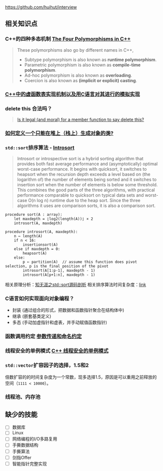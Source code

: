 <https://github.com/huihut/interview>

## 相关知识点

### C++的四种多态机制 [The Four Polymorphisms in C++](https://catonmat.net/cpp-polymorphism)

> These polymorphisms also go by different names in C++,
>
> - Subtype polymorphism is also known as **runtime polymorphism**.
> - Parametric polymorphism is also known as **compile-time polymorphism**.
> - Ad-hoc polymorphism is also known as **overloading**.
> - Coercion is also known as **(implicit or explicit) casting**.

### [C++中的虚函数表实现机制以及用C语言对其进行的模拟实现](https://blog.twofei.com/496/)

### delete this 合法吗？

> [Is it legal (and moral) for a member function to say delete this?](https://isocpp.org/wiki/faq/freestore-mgmt#delete-this)

### [如何定义一个只能在堆上（栈上）生成对象的类?](https://www.nowcoder.com/questionTerminal/0a584aa13f804f3ea72b442a065a7618)

### `std::sort`排序算法 - [Introsort](https://en.wikipedia.org/wiki/Introsort)

> Introsort or introspective sort is a hybrid sorting algorithm that provides both fast average performance and (asymptotically) optimal worst-case performance. It begins with quicksort, it switches to heapsort when the recursion depth exceeds a level based on (the logarithm of) the number of elements being sorted and it switches to insertion sort when the number of elements is below some threshold. This combines the good parts of the three algorithms, with practical performance comparable to quicksort on typical data sets and worst-case O(n log n) runtime due to the heap sort. Since the three algorithms it uses are comparison sorts, it is also a comparison sort.

```
procedure sort(A : array):
    let maxdepth = ⌊log2(length(A))⌋ × 2
    introsort(A, maxdepth)

procedure introsort(A, maxdepth):
    n ← length(A)
    if n < 16:
        insertionsort(A)
    else if maxdepth = 0:
        heapsort(A)
    else:
        p ← partition(A)  // assume this function does pivot selection, p is the final position of the pivot
        introsort(A[1:p-1], maxdepth - 1)
        introsort(A[p+1:n], maxdepth - 1)
```

相关原理分析：[知无涯之std::sort源码剖析](https://feihu.me/blog/2014/sgi-std-sort/)
相关排序算法时间复杂度：[link](https://github.com/huihut/interview#%E6%8E%92%E5%BA%8F)

### C语言如何实现面向对象编程？

- 封装 (通过组合的形式，把数据和函数指针聚合在结构体中)
- 继承 (嵌套基类定义)
- 多态 (手动加虚指针和虚表，并手动赋值函数指针)

### 函数调用约定 [参数传递和命名约定](https://learn.microsoft.com/zh-cn/cpp/cpp/argument-passing-and-naming-conventions?view=msvc-170)


### 线程安全的单例模式 [C++ 线程安全的单例模式](https://greedysky.github.io/2020/10/05/C++%20%E7%BA%BF%E7%A8%8B%E5%AE%89%E5%85%A8%E7%9A%84%E5%8D%95%E4%BE%8B%E6%A8%A1%E5%BC%8F/)

### `std::vector`扩容因子的选择，**1.5**和**2**

倍数扩容的的时间复杂度为一个常数，现多选择1.5，原因是可以重用之前释放的空间（`1111 < 10000`）。

### 线程池、内存池

## 缺少的技能

- [ ] 数据库
- [ ] Linux
- [ ] 网络编程的I/O多路复用
- [ ] 手撕数据结构
- [ ] 手撕算法
- [ ] 剑指Offer
- [ ] 智能指针完整实现
